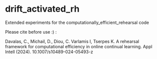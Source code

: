 # drift_activated_rh

Extended experiments for the computationally_efficient_rehearsal code

Please cite before use :) :

Davalas, C., Michail, D., Diou, C. Varlamis I, Tserpes K. A rehearsal framework for computational efficiency in online continual learning. Appl Intell (2024). 10.1007/s10489-024-05493-z
